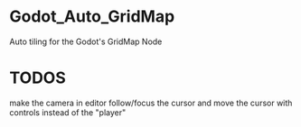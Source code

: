 # Godot_Auto_GridMap
Auto tiling for the Godot's GridMap Node


# TODOS

make the camera in editor follow/focus the cursor and move the cursor with controls instead of the "player"
